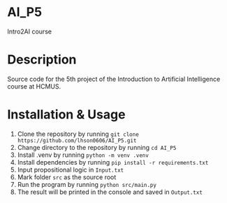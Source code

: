 # AI_P5
Intro2AI course

# Description
Source code for the 5th project of the Introduction to Artificial Intelligence course at HCMUS.

# Installation & Usage
1. Clone the repository by running `git clone https://github.com/lhson0606/AI_P5.git`
2. Change directory to the repository by running `cd AI_P5`
3. Install .venv by running `python -m venv .venv`
4. Install dependencies by running `pip install -r requirements.txt`
5. Input propositional logic in `Input.txt`
6. Mark folder `src` as the source root
7. Run the program by running `python src/main.py`
8. The result will be printed in the console and saved in `Output.txt`